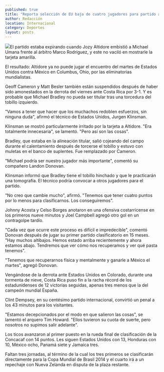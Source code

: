 ```yaml
---
published: true
title: "Reporta selección de EU baja de cuatro jugadores para partido ante el 'Tri'"
author: Redacción
location: Internacional
category: Deportes
layout: posts
---
```


![](http://i.imgur.com/lrQa1CIm.jpg)El partido estaba expirando cuando Jozy Altidore embistió a Michael Umana frente al árbitro Marco Rodríguez, y este no vaciló en mostrarle la tarjeta amarilla.

El resultado: Altidore ya no puede jugar el encuentro del martes de Estados Unidos contra México en Columbus, Ohio, por las eliminatorias mundialistas.

Geoff Cameron y Matt Besler también están suspendidos después de haber sido amonestados en la derrota del viernes ante Costa Rica por 3-1. Y es probable que Michael Bradley no pueda ser titular tras una torcedura del tobillo izquierdo.

"Vamos a tener que hacer que los muchachos redoblen esfuerzos, sin ninguna duda", afirmó el técnico de Estados Unidos, Jurgen Klinsman.

Klinsman se mostró particularmente irritado por la tarjeta a Altidore. "Era totalmente innecesaria", se lamentó. "Pero así son las cosas".

Bradley, que estaba en la alineación titular, salió cojeando del campo durante el calentamiento después de torcerse el tobillo y estuvo con muletas en el banco de suplentes. Fue remplazado por Cameron.

"Michael podría ser nuestro jugador más importante", comentó su compañero Landon Donovan.

Klinsman informó que Bradley tiene el tobillo hinchado y que le practicarán una tomografía. El técnico podría convocar a otros jugadores para el partido.

"No creo que cambie mucho", afirmó. "Tenemos que tener cuatro puntos por lo menos para clasificarnos. Los conseguiremos".

Johnny Acosta y Celso Borges anotaron en una ofensiva costarricense en los primeros nueve minutos y Joel Campbell agregó otro gol en un contragolpe tardío.

"Cada vez que ocurre este proceso es difícil e impredecible", comentó Donovan después de jugar su primer partido clasificatorio en 15 meses. "Hay muchos altibajos. Hemos estado arriba recientemente y ahora estamos abajo. Tendremos que ver cómo nos recuperamos y ver qué pasta tenemos".

"Tenemos que recuperarnos física y mentalmente y ganarle a México el martes", agregó Donovan.

Vengándose de la derrota ante Estados Unidos en Colorado, durante una tormenta de nieve, Costa Rica puso fin a la racha récord de los estadunidenses de 12 victorias seguidas, apenas tres menos que la del campeón mundial España.

Clint Dempsey, en su centésimo partido internacional, convirtió un penal a los 43 minutos para los visitantes.

"Estamos decepcionados por el modo en que salieron las cosas", se lamentó el arquero Tim Howard. "Ellos tuvieron su cuota de suerte, pero nosotros no supimos salir adelante".

Los ticos avanzaron al primer puesto en la rueda final de clasificación de la Concacaf con 14 puntos. Les siguen Estados Unidos con 13, Honduras con 10, México ocho, Panamá siete y Jamaica tres.

Faltan tres jornadas, al término de la cual los tres primeros se clasificarán directamente para la Copa Mundial de Brasil 2014 y el cuarto irá a un repechaje con Nueva Zelanda en disputa de la plaza restante.
